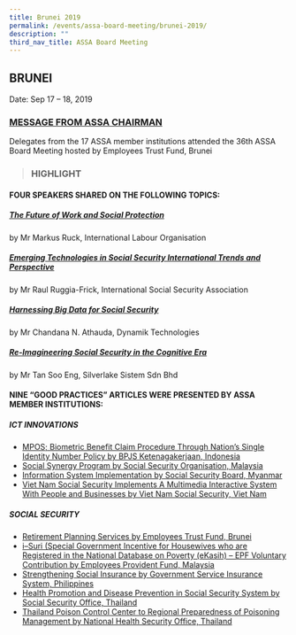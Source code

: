 ```yaml
---
title: Brunei 2019
permalink: /events/assa-board-meeting/brunei-2019/
description: ""
third_nav_title: ASSA Board Meeting
---
```

## BRUNEI
Date: Sep 17 – 18, 2019

### [MESSAGE FROM ASSA CHAIRMAN](/files/ASSA%20Board%20Meeting/Brunei%202019/MESSAGE%20FROM%20ASSA%20CHAIRMAN.pdf)
Delegates from the 17 ASSA member institutions attended the 36th ASSA Board Meeting hosted by Employees Trust Fund, Brunei
> ### HIGHLIGHT

#### FOUR SPEAKERS SHARED ON THE FOLLOWING TOPICS:
##### [The Future of Work and Social Protection](/files/ASSA%20Board%20Meeting/Brunei%202019/The%20Future%20of%20Work%20and%20Social%20Protection.pdf)
by Mr Markus Ruck, International Labour Organisation

##### [Emerging Technologies in Social Security International Trends and Perspective](/files/ASSA%20Board%20Meeting/Brunei%202019/Emerging%20Technologies%20in%20Social%20Security%20International%20Trends%20and%20Perspective.pdf)
by Mr Raul Ruggia-Frick, International Social Security Association

##### [Harnessing Big Data for Social Security](/files/ASSA%20Board%20Meeting/Brunei%202019/Harnessing%20Big%20Data%20for%20Social%20Security.pdf)
by Mr Chandana N. Athauda, Dynamik Technologies

##### [Re-Imagineering Social Security in the Cognitive Era](/files/ASSA%20Board%20Meeting/Brunei%202019/Re-Imagineering%20Social%20Security%20in%20the%20Cognitive%20Era.pdf)
by Mr Tan Soo Eng, Silverlake Sistem Sdn Bhd

#### NINE “GOOD PRACTICES” ARTICLES WERE PRESENTED BY ASSA MEMBER INSTITUTIONS:
##### ICT INNOVATIONS
* [MPOS; Biometric Benefit Claim Procedure Through Nation’s Single Identity Number Policy by BPJS Ketenagakerjaan, Indonesia](/files/ASSA%20Board%20Meeting/Brunei%202019/MPOS%20Biometric%20Benefit%20Claim%20-%20BPJS%20Ketenagakerjaan.pdf)
* [Social Synergy Program by Social Security Organisation, Malaysia](/files/ASSA%20Board%20Meeting/Brunei%202019/Social%20Synergy%20Program%20by%20Social%20Security%20Organisation,%20Malaysia.pdf)
* [Information System Implementation by Social Security Board, Myanmar](/files/ASSA%20Board%20Meeting/Brunei%202019/Information%20System%20Implementation%20by%20Social%20Security%20Board,%20Myanmar.pdf)
* [Viet Nam Social Security Implements A Multimedia Interactive System With People and Businesses by Viet Nam Social Security, Viet Nam](/files/ASSA%20Board%20Meeting/Brunei%202019/Viet%20Nam%20Social%20Security%20Implements%20%20-%20Viet%20Nam%20Social%20Security.pdf)


##### SOCIAL SECURITY
* [Retirement Planning Services by Employees Trust Fund, Brunei](/files/ASSA%20Board%20Meeting/Brunei%202019/Retirement%20Planning%20Services%20-%20Employees%20Trust%20Fund.pdf)
* [i–Suri (Special Government Incentive for Housewives who are Registered in the National Database on Poverty (eKasih) – EPF Voluntary Contribution by Employees Provident Fund, Malaysia](/files/ASSA%20Board%20Meeting/Brunei%202019/i-Suri%20-%20EPF%20Voluntary%20Contribution%20-%20Employees%20Provident%20Fund.pdf)
* [Strengthening Social Insurance by Government Service Insurance System, Philippines](/files/ASSA%20Board%20Meeting/Brunei%202019/Strengthening%20Social%20Insurance%20-%20Government%20Service%20Insurance%20System.pdf)
* [Health Promotion and Disease Prevention in Social Security System by Social Security Office, Thailand](/files/ASSA%20Board%20Meeting/Brunei%202019/Health%20Promotion%20and%20Disease%20Prevention%20-%20Social%20Security%20Office%20%20Thailand.pdf)
* [Thailand Poison Control Center to Regional Preparedness of Poisoning Management by National Health Security Office, Thailand](/files/ASSA%20Board%20Meeting/Brunei%202019/Thailand%20%20Poison%20Control%20Center%20to%20Regional%20Preparednes%20of%20Poison%20Management%20-%20National%20Health.pdf)
